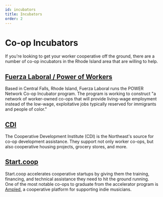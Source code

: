 ```yaml
---
id: incubators
title: Incubators
order: 2
---
```


# Co-op Incubators

If you're looking to get your worker cooperative off the ground, there are a number of co-op incubators in the Rhode Island area that are willing to help.

## [Fuerza Laboral / Power of Workers](https://www.fuerza-laboral.org/)
Based in Central Falls, Rhode Island, Fuerza Laboral runs the POWER Network Co-op Incubator program. The program is working to construct "a network of worker-owned co-ops that will provide living-wage employment instead of the low-wage, exploitative jobs typically reserved for immigrants and people of color."

## [CDI](https://cdi.coop/)
The Cooperative Development Institute (CDI) is the Northeast's source for co-op development assistance. They support not only worker co-ops, but also cooperative housing projects, grocery stores, and more.

## [Start.coop](https://start.coop)
Start.coop accelerates cooperative startups by giving them the training, financing, and technical assistance they need to hit the ground running. One of the most notable co-ops to graduate from the accelerator program is [Ampled](https://www.ampled.com/), a cooperative platform for supporting indie musicians.

